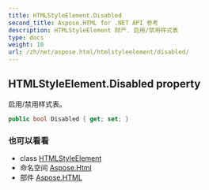```yaml
---
title: HTMLStyleElement.Disabled
second_title: Aspose.HTML for .NET API 参考
description: HTMLStyleElement 财产. 启用/禁用样式表
type: docs
weight: 10
url: /zh/net/aspose.html/htmlstyleelement/disabled/
---
```

## HTMLStyleElement.Disabled property

启用/禁用样式表。

```csharp
public bool Disabled { get; set; }
```

### 也可以看看

* class [HTMLStyleElement](../)
* 命名空间 [Aspose.Html](../../htmlstyleelement/)
* 部件 [Aspose.HTML](../../../)


